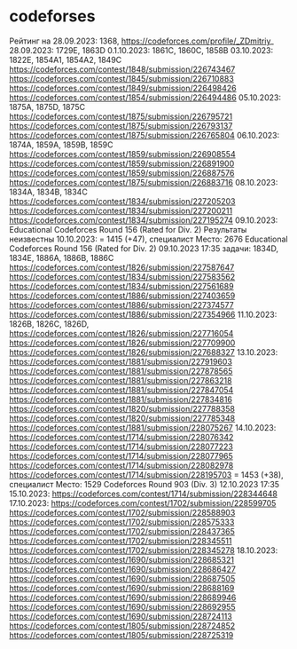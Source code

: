# codeforses
Рейтинг на 28.09.2023: 1368, https://codeforces.com/profile/_ZDmitriy_
28.09.2023: 1729E, 1863D
0.1.10.2023: 1861C, 1860C, 1858B
03.10.2023: 1822E, 1854A1, 1854A2, 1849C
https://codeforces.com/contest/1848/submission/226743467
https://codeforces.com/contest/1845/submission/226710883
https://codeforces.com/contest/1849/submission/226498426
https://codeforces.com/contest/1854/submission/226494486
05.10.2023: 1875A, 1875D, 1875C
https://codeforces.com/contest/1875/submission/226795721
https://codeforces.com/contest/1875/submission/226793137
https://codeforces.com/contest/1875/submission/226765804
06.10.2023: 1874A, 1859A, 1859B, 1859C
https://codeforces.com/contest/1859/submission/226908554
https://codeforces.com/contest/1859/submission/226891900
https://codeforces.com/contest/1859/submission/226887576
https://codeforces.com/contest/1875/submission/226883716
08.10.2023: 1834A, 1834B, 1834C
https://codeforces.com/contest/1834/submission/227205203
https://codeforces.com/contest/1834/submission/227200211
https://codeforces.com/contest/1834/submission/227195274
09.10.2023: Educational Codeforces Round 156 (Rated for Div. 2) Результаты неизвестны
10.10.2023: = 1415 (+47), специалист Место: 2676 Educational Codeforces Round 156 (Rated for Div. 2) 09.10.2023 17:35
задачи: 1834D, 1834E, 1886A, 1886B, 1886C
https://codeforces.com/contest/1826/submission/227587647
https://codeforces.com/contest/1834/submission/227583562
https://codeforces.com/contest/1834/submission/227561689
https://codeforces.com/contest/1886/submission/227403659
https://codeforces.com/contest/1886/submission/227374577
https://codeforces.com/contest/1886/submission/227354966
11.10.2023: 1826B, 1826C, 1826D, 
https://codeforces.com/contest/1826/submission/227716054
https://codeforces.com/contest/1826/submission/227709900
https://codeforces.com/contest/1826/submission/227688327
13.10.2023:
https://codeforces.com/contest/1881/submission/227919603
https://codeforces.com/contest/1881/submission/227878565
https://codeforces.com/contest/1881/submission/227863218
https://codeforces.com/contest/1881/submission/227847054
https://codeforces.com/contest/1881/submission/227834816
https://codeforces.com/contest/1820/submission/227788358
https://codeforces.com/contest/1820/submission/227785348
https://codeforces.com/contest/1881/submission/228075267
14.10.2023:
https://codeforces.com/contest/1714/submission/228076342
https://codeforces.com/contest/1714/submission/228077223
https://codeforces.com/contest/1714/submission/228077965
https://codeforces.com/contest/1714/submission/228082978
https://codeforces.com/contest/1714/submission/228195703
= 1453 (+38), специалист Место: 1529 Codeforces Round 903 (Div. 3) 12.10.2023 17:35
15.10.2023:
https://codeforces.com/contest/1714/submission/228344648
17.10.2023:
https://codeforces.com/contest/1702/submission/228599705
https://codeforces.com/contest/1702/submission/228588903
https://codeforces.com/contest/1702/submission/228575333
https://codeforces.com/contest/1702/submission/228437365
https://codeforces.com/contest/1702/submission/228345511
https://codeforces.com/contest/1702/submission/228345278
18.10.2023:
https://codeforces.com/contest/1690/submission/228685321
https://codeforces.com/contest/1690/submission/228686427
https://codeforces.com/contest/1690/submission/228687505
https://codeforces.com/contest/1690/submission/228688169
https://codeforces.com/contest/1690/submission/228689946
https://codeforces.com/contest/1690/submission/228692955
https://codeforces.com/contest/1690/submission/228724113
https://codeforces.com/contest/1805/submission/228724852
https://codeforces.com/contest/1805/submission/228725319
